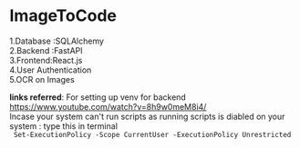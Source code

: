 # ImageToCode 
1.Database :SQLAlchemy </br>
2.Backend :FastAPI </br>
3.Frontend:React.js </br>
4.User Authentication </br>
5.OCR on Images

**links referred**: For setting up venv for backend
https://www.youtube.com/watch?v=8h9w0meM8i4/ </br>
Incase your system can't run scripts as running scripts is diabled on your system : type this in terminal\
``` Set-ExecutionPolicy -Scope CurrentUser -ExecutionPolicy Unrestricted```

